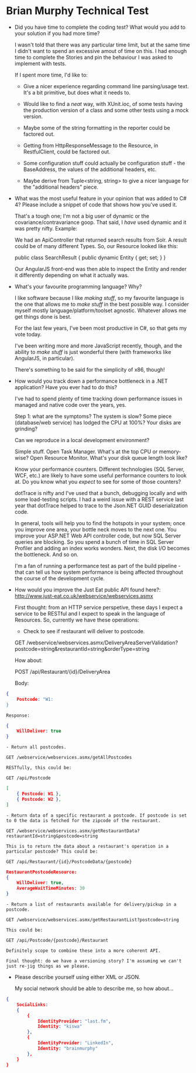 Brian Murphy Technical Test
===========================

* Did you have time to complete the coding test? What would you add to your solution if you had more time?

	I wasn't told that there was any particular time limit, but at the same time I didn't want to spend an excessive amout of time on this. I had enough time to complete the Stories and pin the behaviour I was asked to implement with tests.
	
	If I spent more time, I'd like to:

	- Give a nicer experience regarding command line parsing/usage text. It's a bit primitive, but does what it needs to.
		
	- Would like to find a *neat* way, with XUnit.ioc, of some tests having the production version of a class and some other tests using a mock version.
		
	- Maybe some of the string formatting in the reporter could be factored out.
	
	- Getting from HttpResponseMessage to the Resource, in RestfulClient, could be factored out.

	- Some configuration stuff could actually be configuration stuff - the BaseAddress, the values of the additional headers, etc.

	- Maybe derive from Tuple<string, string> to give a nicer language for the "additional headers" piece.

* What was the most useful feature in your opinion that was added to C# 4? Please include a snippet of code that shows how you've used it.

	That's a tough one; I'm not a big user of dynamic or the covariance/contravariance goop. That said, I *have* used dynamic and it was pretty nifty. Example:
	
	We had an ApiController that returned search results from Solr. A result could be of many different Types. So, our Resource looked like this:

  	public class SearchResult
  	{
        public dynamic Entity { get; set; }
  	}

	Our AngularJS front-end was then able to inspect the Entity and render it differently depending on what it actually was.

* What's your favourite programming language? Why?

	I like software because I like *making stuff*, so my favourite language is the one that allows me to *make stuff* in the best possible way. I consider myself mostly language/platform/toolset agnostic. Whatever allows me get things done is best.

	For the last few years, I've been most productive in C#, so that gets my vote today.

	I've been writing more and more JavaScript recently, though, and the ability to *make stuff* is just wonderful there (with frameworks like AngularJS, in particular).

	There's something to be said for the simplicity of x86, though!

* How would you track down a performance bottleneck in a .NET application? Have you ever had to do this?

	I've had to spend plenty of time tracking down performance issues in managed and native code over the years, yes.
	
	Step 1: what are the symptoms? The system is slow? Some piece (database/web service) has lodged the CPU at 100%? Your disks are grinding?

	Can we reproduce in a local development environment? 

	Simple stuff. Open Task Manager. What's at the top CPU or memory-wise? Open Resource Monitor. What's your disk queue length look like?

	Know your performance counters. Different technologies (SQL Server, WCF, etc.) are likely to have some useful performance counters to look at. Do you know what you *expect* to see for some of those counters?

	dotTrace is nifty and I've used that a bunch, debugging locally and with some load-testing scripts. I had a weird issue with a REST service last year that dotTrace helped to trace to the Json.NET GUID deserialization code.

	In general, tools will help you to find the hotspots in your system; once you improve one area, your bottle neck moves to the next one. You improve your ASP.NET Web API controller code, but now SQL Server queries are blocking. So you spend a bunch of time in SQL Server Profiler and adding an index works wonders. Next, the disk I/O becomes the bottleneck. And so on.
	
	I'm a fan of running a performance test as part of the build pipeline - that can tell us how system performance is being affected throughout the course of the development cycle.

* How would you improve the Just Eat public API found here?: http://www.just-eat.co.uk/webservice/webservices.asmx

	First thought: from an HTTP service perspetive, these days I expect a service to be RESTful and I expect to speak in the language of Resources.
	So, currently we have these operations:

	- Check to see if restaurant will deliver to postcode.

	GET /webservice/webservices.asmx/DeliveryAreaServerValidation?postcode=string&restaurantId=string&orderType=string

	How about:

	POST /api/Restaurant/{id}/DeliveryArea

	Body:

```json
{
 	Postcode: "W1:
}
```

	Response:

```json
{
	WillDeliver: true
}
```

	- Return all postcodes.

	GET /webservice/webservices.asmx/getAllPostcodes

	RESTfully, this could be:

	GET /api/Postcode

```json
[
 	{ Postcode: W1 },
 	{ Postcode: W2 },
]
```

	- Return data of a specific restaurant a postcode. If postcode is set to 0 the data is fetched for the zipcode of the restaurant.

	GET /webservice/webservices.asmx/getRestaurantData?restaurantId=string&postcode=string

	This is to return the data about a restaurant's operation in a particular postcode? This could be:

	GET /api/Restaurant/{id}/PostcodeData/{postcode}

```json
RestaurantPostcodeResource:
{
	WillDeliver: true,
	AverageWaitTimeMinutes: 30
}
```

	- Return a list of restaurants available for delivery/pickup in a postcode.

	GET /webservice/webservices.asmx/getRestaurantList?postcode=string

	This could be:

	GET /api/Postcode/{postcode}/Restaurant

	Definitely scope to combine these into a more coherent API.

	Final thought: do we have a versioning story? I'm assuming we can't just re-jig things as we please.

* Please describe yourself using either XML or JSON.

	My social network should be able to describe me, so how about...

```json
{
	SocialLinks:
	{
		{
			IdentityProvider: "last.fm",
			Identity: "kiswa"
		},
		{
			IdentityProvider: "LinkedIn",
			Identity: "brainmurphy"
		},
	}
}
```
